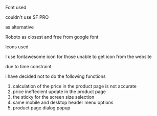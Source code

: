 Font used

couldn't use SF PRO

as alternative

Roboto as closest and free from google font

Icons used

I use fontawesome icon for those unable to get icon from the website


due to time constraint

i have decided not to do the following functions

1. calculation of the price in the product page is not accurate
2. price ineffecient update in the product page
3. the sticky for the screen size selection
4. same mobile and desktop header menu options
5. product page dialog popup
